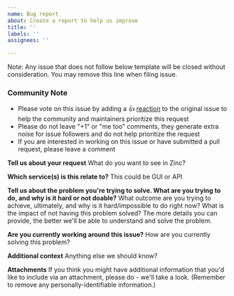 ```yaml
---
name: Bug report
about: Create a report to help us improve
title: ''
labels: ''
assignees: ''

---
```


Note: Any issue that does not follow below template will be closed without consideration. You may remove this line when filing issue.

<!-- Please keep this note for the community -->
### Community Note
* Please vote on this issue by adding a 👍 [reaction](https://blog.github.com/2016-03-10-add-reactions-to-pull-requests-issues-and-comments/) to the original issue to help the community and maintainers prioritize this request
* Please do not leave "+1" or "me too" comments, they generate extra noise for issue followers and do not help prioritize the request
* If you are interested in working on this issue or have submitted a pull request, please leave a comment

<!-- Thank you for keeping this note for the community -->

<!--

**Security disclosures**

If you think you’ve found a potential security issue, please do not post it in the Issues.  Instead, please email [Zinc team](mailto:admin+security@zinclabs.io).

-->

**Tell us about your request**
What do you want to see in Zinc?

**Which service(s) is this relate to?**
This could be GUI or API

**Tell us about the problem you're trying to solve. What are you trying to do, and why is it hard or not doable?**
What outcome are you trying to achieve, ultimately, and why is it hard/impossible to do right now? What is the impact of not having this problem solved? The more details you can provide, the better we'll be able to understand and solve the problem.

**Are you currently working around this issue?**
How are you currently solving this problem?

**Additional context**
Anything else we should know?

**Attachments**
If you think you might have additional information that you'd like to include via an attachment, please do - we'll take a look. (Remember to remove any personally-identifiable information.)

